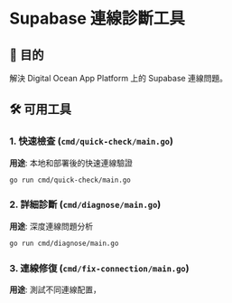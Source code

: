 # Supabase 連線診斷工具

## 🎯 目的
解決 Digital Ocean App Platform 上的 Supabase 連線問題。

## 🛠️ 可用工具

### 1. 快速檢查 (`cmd/quick-check/main.go`)
**用途**: 本地和部署後的快速連線驗證
```bash
go run cmd/quick-check/main.go
```

### 2. 詳細診斷 (`cmd/diagnose/main.go`)
**用途**: 深度連線問題分析
```bash
go run cmd/diagnose/main.go
```

### 3. 連線修復 (`cmd/fix-connection/main.go`)
**用途**: 測試不同連線配置，